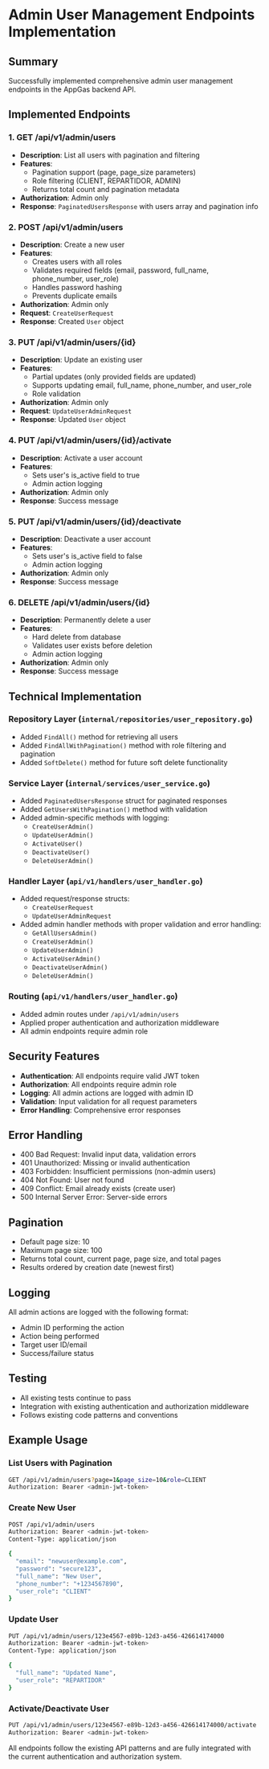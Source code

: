 # Admin User Management Endpoints Implementation

## Summary
Successfully implemented comprehensive admin user management endpoints in the AppGas backend API.

## Implemented Endpoints

### 1. GET /api/v1/admin/users
- **Description**: List all users with pagination and filtering
- **Features**:
  - Pagination support (page, page_size parameters)
  - Role filtering (CLIENT, REPARTIDOR, ADMIN)
  - Returns total count and pagination metadata
- **Authorization**: Admin only
- **Response**: `PaginatedUsersResponse` with users array and pagination info

### 2. POST /api/v1/admin/users
- **Description**: Create a new user
- **Features**:
  - Creates users with all roles
  - Validates required fields (email, password, full_name, phone_number, user_role)
  - Handles password hashing
  - Prevents duplicate emails
- **Authorization**: Admin only
- **Request**: `CreateUserRequest`
- **Response**: Created `User` object

### 3. PUT /api/v1/admin/users/{id}
- **Description**: Update an existing user
- **Features**:
  - Partial updates (only provided fields are updated)
  - Supports updating email, full_name, phone_number, and user_role
  - Role validation
- **Authorization**: Admin only
- **Request**: `UpdateUserAdminRequest`
- **Response**: Updated `User` object

### 4. PUT /api/v1/admin/users/{id}/activate
- **Description**: Activate a user account
- **Features**:
  - Sets user's is_active field to true
  - Admin action logging
- **Authorization**: Admin only
- **Response**: Success message

### 5. PUT /api/v1/admin/users/{id}/deactivate
- **Description**: Deactivate a user account
- **Features**:
  - Sets user's is_active field to false
  - Admin action logging
- **Authorization**: Admin only
- **Response**: Success message

### 6. DELETE /api/v1/admin/users/{id}
- **Description**: Permanently delete a user
- **Features**:
  - Hard delete from database
  - Validates user exists before deletion
  - Admin action logging
- **Authorization**: Admin only
- **Response**: Success message

## Technical Implementation

### Repository Layer (`internal/repositories/user_repository.go`)
- Added `FindAll()` method for retrieving all users
- Added `FindAllWithPagination()` method with role filtering and pagination
- Added `SoftDelete()` method for future soft delete functionality

### Service Layer (`internal/services/user_service.go`)
- Added `PaginatedUsersResponse` struct for paginated responses
- Added `GetUsersWithPagination()` method with validation
- Added admin-specific methods with logging:
  - `CreateUserAdmin()`
  - `UpdateUserAdmin()`
  - `ActivateUser()`
  - `DeactivateUser()`
  - `DeleteUserAdmin()`

### Handler Layer (`api/v1/handlers/user_handler.go`)
- Added request/response structs:
  - `CreateUserRequest`
  - `UpdateUserAdminRequest`
- Added admin handler methods with proper validation and error handling:
  - `GetAllUsersAdmin()`
  - `CreateUserAdmin()`
  - `UpdateUserAdmin()`
  - `ActivateUserAdmin()`
  - `DeactivateUserAdmin()`
  - `DeleteUserAdmin()`

### Routing (`api/v1/handlers/user_handler.go`)
- Added admin routes under `/api/v1/admin/users`
- Applied proper authentication and authorization middleware
- All admin endpoints require admin role

## Security Features
- **Authentication**: All endpoints require valid JWT token
- **Authorization**: All endpoints require admin role
- **Logging**: All admin actions are logged with admin ID
- **Validation**: Input validation for all request parameters
- **Error Handling**: Comprehensive error responses

## Error Handling
- 400 Bad Request: Invalid input data, validation errors
- 401 Unauthorized: Missing or invalid authentication
- 403 Forbidden: Insufficient permissions (non-admin users)
- 404 Not Found: User not found
- 409 Conflict: Email already exists (create user)
- 500 Internal Server Error: Server-side errors

## Pagination
- Default page size: 10
- Maximum page size: 100
- Returns total count, current page, page size, and total pages
- Results ordered by creation date (newest first)

## Logging
All admin actions are logged with the following format:
- Admin ID performing the action
- Action being performed
- Target user ID/email
- Success/failure status

## Testing
- All existing tests continue to pass
- Integration with existing authentication and authorization middleware
- Follows existing code patterns and conventions

## Example Usage

### List Users with Pagination
```bash
GET /api/v1/admin/users?page=1&page_size=10&role=CLIENT
Authorization: Bearer <admin-jwt-token>
```

### Create New User
```bash
POST /api/v1/admin/users
Authorization: Bearer <admin-jwt-token>
Content-Type: application/json

{
  "email": "newuser@example.com",
  "password": "secure123",
  "full_name": "New User",
  "phone_number": "+1234567890",
  "user_role": "CLIENT"
}
```

### Update User
```bash
PUT /api/v1/admin/users/123e4567-e89b-12d3-a456-426614174000
Authorization: Bearer <admin-jwt-token>
Content-Type: application/json

{
  "full_name": "Updated Name",
  "user_role": "REPARTIDOR"
}
```

### Activate/Deactivate User
```bash
PUT /api/v1/admin/users/123e4567-e89b-12d3-a456-426614174000/activate
Authorization: Bearer <admin-jwt-token>
```

All endpoints follow the existing API patterns and are fully integrated with the current authentication and authorization system.